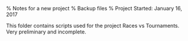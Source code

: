 % Notes for a new project
% Backup files
% Project Started: January 16, 2017


This folder contains scripts used for the project Races vs Tournaments. Very preliminary and incomplete.
